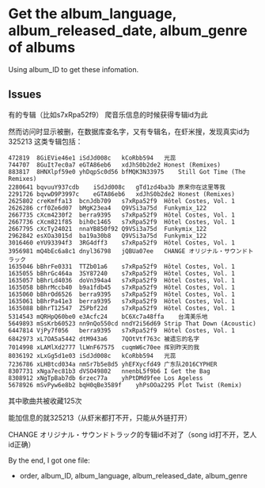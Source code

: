 
# Get the album_language, album_released_date, album_genre of albums

Using album_ID to get these infomation.

## Issues

有的专辑（比如s7xRpa52f9）
爬音乐信息的时候获得专辑id为此

然而访问时显示被删，在数据库查名字，又有专辑名，在虾米搜，发现真实id为325213
这类专辑包括：


```
472819	8GiEVie46e1	iSdJd008c	kCoRbb594	光蕊
744707	8GuIt7ec0a7	eGTA86eb6	xdJhS0b2de2	Honest (Remixes)
883817	8HNXlpf59e0	yhDqpSc0d56	bfMQK3N33975	Still Got Time (The Remixes)
2280641	bqvuuY937cdb	iSdJd008c	gTd1zd4ba3b	原来你在这里等我
2291726	bqvwD9P3997c	eGTA86eb6	xdJhS0b2de2	Honest (Remixes)
2625802	creKmffa13	bcnJdb709	s7xRpa52f9	Hôtel Costes, Vol. 1
2626286	crf0Ze6d07	bMgK23ea4	Q9VSi3a75d	Funkymix_122
2667735	cXcm4230f2	berra9395	s7xRpa52f9	Hôtel Costes, Vol. 1
2667736	cXcm821f85	bih0c1465	s7xRpa52f9	Hôtel Costes, Vol. 1
2667795	cXcTy24021	nnaYB850f92	Q9VSi3a75d	Funkymix_122
2962842	esXOa3015d	ba19a30b8	Q9VSi3a75d	Funkymix_122
3016460	eYU93394f3	3RG4dff3	s7xRpa52f9	Hôtel Costes, Vol. 1
3956981	mQ4bEc6a8c1	dnyl36798	jQBUa07ee	CHANGE オリジナル・サウンドトラック
1635046	bBhrFe0331	TTZb01a6	s7xRpa52f9	Hôtel Costes, Vol. 1
1635055	bBhrGc464a	3SY87240	s7xRpa52f9	Hôtel Costes, Vol. 1
1635057	bBhrLd4036	doVn394a4	s7xRpa52f9	Hôtel Costes, Vol. 1
1635058	bBhrMccb40	b9a1fdb45	s7xRpa52f9	Hôtel Costes, Vol. 1
1635060	bBhrOd6526	berra9395	s7xRpa52f9	Hôtel Costes, Vol. 1
1635061	bBhrPa41e3	berra9395	s7xRpa52f9	Hôtel Costes, Vol. 1
1635088	bBhrT12547	Z5Pbf22d	s7xRpa52f9	Hôtel Costes, Vol. 1
5314543	mQRHpQ60be0	e3Acfc24	bC6Xc7a48ffa	台湾美乐地
5649893	mSsKrb60523	nn9nQo550cd	nndY2i56d69	Strip That Down (Acoustic)
6447814	VjPy7f056	berra9395	s7xRpa52f9	Hôtel Costes, Vol. 1
6842973	xL7OA5a5442	dtM943a6	7QOtVtf763c	被遗忘的名字
7014998	xLAMlXd2777	lLWnF67575	cuqmW6c70ee	挥别昨天的我
8036192	xLxGg5d1e03	iSdJd008c	kCoRbb594	光蕊
7236786	xLHBtcd034a	nmSr7b5e8d5	yhEFXycfd49	广东队2016CYPHER
8307731	xNga7ec81b3	dVSO49802	nnenbL5f9b6	I Get the Bag
8308912	xNgTpBab7db	6rzec77a	yhPtDMd9fee	Los Ageless
5678926	mSvPyw6e8b2	bqH0qBe3589f	yhPsOOa2295	Plot Twist (Remix)
```

其中歌曲共被收藏125次


能加信息的就325213（从虾米都打不开，只能从外链打开）

CHANGE オリジナル・サウンドトラック的专辑id不对了（song id打不开，艺人id正确）

By the end, I got one file:

* order, album_ID, album_language, album_released_date, album_genre
